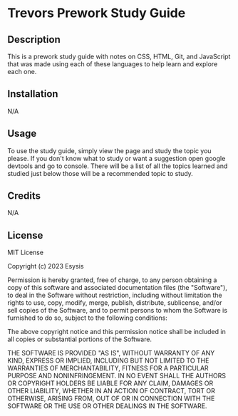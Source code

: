 # Trevors Prework Study Guide

## Description

This is a prework study guide with notes on CSS, HTML, Git, and JavaScript that was made using each of these languages to help learn and explore each one.

## Installation

N/A

## Usage

To use the study guide, simply view the page and study the topic you please. If you don't know what to study or want a suggestion open google devtools and go to console. There will be a list of all the topics learned and studied just below those will be a recommended topic to study.

## Credits

N/A

## License

MIT License

Copyright (c) 2023 Esysis

Permission is hereby granted, free of charge, to any person obtaining a copy
of this software and associated documentation files (the "Software"), to deal
in the Software without restriction, including without limitation the rights
to use, copy, modify, merge, publish, distribute, sublicense, and/or sell
copies of the Software, and to permit persons to whom the Software is
furnished to do so, subject to the following conditions:

The above copyright notice and this permission notice shall be included in all
copies or substantial portions of the Software.

THE SOFTWARE IS PROVIDED "AS IS", WITHOUT WARRANTY OF ANY KIND, EXPRESS OR
IMPLIED, INCLUDING BUT NOT LIMITED TO THE WARRANTIES OF MERCHANTABILITY,
FITNESS FOR A PARTICULAR PURPOSE AND NONINFRINGEMENT. IN NO EVENT SHALL THE
AUTHORS OR COPYRIGHT HOLDERS BE LIABLE FOR ANY CLAIM, DAMAGES OR OTHER
LIABILITY, WHETHER IN AN ACTION OF CONTRACT, TORT OR OTHERWISE, ARISING FROM,
OUT OF OR IN CONNECTION WITH THE SOFTWARE OR THE USE OR OTHER DEALINGS IN THE
SOFTWARE.

